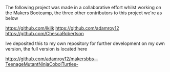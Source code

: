The following project was made in a collaborative effort whilst working on the Makers Bootcamp, the three other contributors to this project we're as below

https://github.com/lkilk
https://github.com/adamroy12
https://github.com/ChescaRobertson

Ive deposited this to my own repository for further development on my own version, the full version is located here

https://github.com/adamroy12/makersbbs--TeenageMutantNinjaCobolTurtles-



